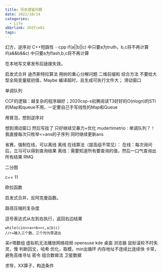 ```yaml
---
title: 历史遗留问题
date: 2022/10/14
categories:
  - Life
abbrlink: 2b5fce01
tags:
---
```



幻方，逆序对
C++短路性
···cpp
if(a||b||c)
中只要a为truth，b,c将不再计算
if(a&&b&&c)
中只要a为flash,b,c将不再计算

在本地写文章发布后链接失效。

启发式合并
迪杰斯特拉算法
用树的重心分解问题
二维前缀和
综合方法
不要给大型全局变量赋初值，Maybe 编译超时，且生成可执行文件大；
滑动窗口

单调队列

CCF的逻辑：越复杂的程序越好；2020csp-s初赛阅读T3好好的O(nlogn)的STl的Map和queue不用，一定要自己手写线性的Map和Queue

用冒泡，想到逆序对


想到滑动窗口 然后写挂了 只好继续交暴力+优化
mudertimetrio : 单调队列？！
我直接每次只枚举<=ans的子序列 同时继续更新ans

省赛，强制在线，可以离线
离线 在线算法（提高组不常见）：
在线：每次询问后，立马可以得到查询结果
离线：需要知道所有要查询的值，然后一口气查询出所有结果
RMQ

二分图

c++ 11

欧拉函数

启发式合并，反阿克曼函数。

路径压缩的复杂度

逗号表达式从左到右执行，返回右边结果
```
while(cin>>a>>b>>c,a|b|c)
//r=输入三个数，三个均为零退出
```

呆ir塔数组
虚拟机无法播放网络视频
opensuse kde 桌面 浏览器 鼠标滚轮不时失灵，慢
判断回文，哈希
优化，取模，min出循环
内存地址不连续比连续快
卡常，避免高维寻址
密令 组合数做法
卫星数据

求导，XX算子，构造条件
